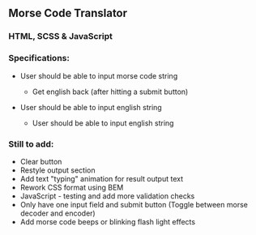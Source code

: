 ## Morse Code Translator

### HTML, SCSS & JavaScript

### Specifications:

- User should be able to input morse code string
    - Get english back (after hitting a submit button)

- User should be able to input english string
    - User should be able to input english string

### Still to add:

- Clear button
- Restyle output section
- Add text "typing" animation for result output text
- Rework CSS format using BEM
- JavaScript - testing and add more validation checks
- Only have one input field and submit button (Toggle between morse decoder and encoder)
- Add morse code beeps or blinking flash light effects